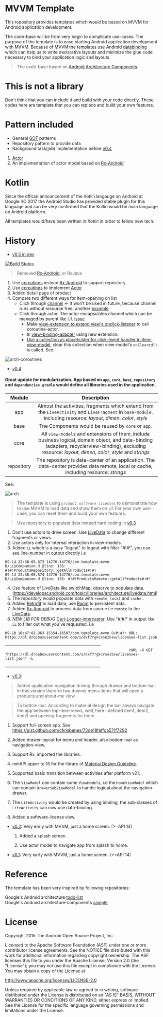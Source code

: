 # MVVM Template


This repository provides templates which would be based on MVVM for Android application development.

The code-base will be from very begin to complicate use-cases. The purpose of the template is to ease starting Android application development with MVVM. Because of MVVM the templates use Android [databinding](https://developer.android.com/topic/libraries/data-binding/index.html) which can help us to write declarative layouts and minimize the glue code necessary to bind your application logic and layouts. 

> The code-base based on [Android Architecture Components](https://developer.android.com/topic/libraries/architecture/index.html).
 
 
# This is not a library

Don't think that you can include it and build with your code directly. These codes here are template that you can replace and build your own features.

# Pattern included

- General [GOF](https://en.wikipedia.org/wiki/Design_Patterns) patterns
- Repository pattern to provide data
- Background task(job) implementation before [v0.4](https://github.com/XinyueZ/mvvm-template/tree/feature/v0.4)
1. [Actor](http://www.brianstorti.com/the-actor-model/?utm_source=android-arsenal.com&utm_medium=referral&utm_campaign=6127)
2. An implementation of actor model based on [Rx-Android](https://github.com/ReactiveX/RxAndroid)


# Kotlin

Since the official announcement of the Kotlin langauge on Android at Google I/O 2017 the Android Studio has provided stable plugIn for this language and can be very confirmed that the Kotlin would be main language on Android platform. 

All templates would/have been written in *Kotlin* in order to fellow new tech.

# History

- [v0.5 in dev](https://github.com/XinyueZ/mvvm-template/tree/dev)

[![Build Status](https://travis-ci.org/XinyueZ/mvvm-template.svg?branch=dev)](https://travis-ci.org/XinyueZ/mvvm-template)

> Removed [Rx-Android](https://github.com/ReactiveX/RxAndroid), or RxJava

1. Use  [coroutines](https://github.com/Kotlin/kotlinx.coroutines/blob/master/coroutines-guide.md) instead  [Rx-Android](https://github.com/ReactiveX/RxAndroid) to support repository
2. Use  [coroutines](https://github.com/Kotlin/kotlinx.coroutines/blob/master/coroutines-guide.md) to implement [Actor](http://www.brianstorti.com/the-actor-model/?utm_source=android-arsenal.com&utm_medium=referral&utm_campaign=6127)
3. Added detail page of product
4. Compare two different ways for item-opening on list
    - Click through [channel](https://github.com/XinyueZ/mvvm-template/blob/bd437884779a3d4a388262b261bfaeb5c70434c1/core/src/main/kotlin/com/template/mvvm/models/SoftwareLicensesViewModel.kt#L183-L183)  <- It won't be used in future, because channel runs without resource free, another [example](https://github.com/XinyueZ/mvvm-template/blob/dev/core/src/main/kotlin/com/template/mvvm/models/ProductsViewModel.kt#L166)
    - Click through actor. The actor encapsulates channel which can be managed by parent like UI. [issue](https://github.com/Kotlin/kotlinx.coroutines/issues/140)
        - Make [view-extension to extend view's onclick-listener](https://github.com/XinyueZ/mvvm-template/blob/70cd0d7453d8a7da735f859b97fc3875747c6421/core/src/main/kotlin/com/template/mvvm/ext/ViewModelExt.kt#L43-L43) to call coroutine-actor.
        - In [view-binding-adapter](https://github.com/XinyueZ/mvvm-template/blob/70cd0d7453d8a7da735f859b97fc3875747c6421/core/src/main/kotlin/com/template/mvvm/binding/BindingAdapters.kt#L199-L199) using new extension.
        - [Use a collection as placeholder for click-event handler in item-view-model](https://github.com/XinyueZ/mvvm-template/blob/70cd0d7453d8a7da735f859b97fc3875747c6421/core/src/main/kotlin/com/template/mvvm/models/ProductsViewModel.kt#L147), clear this collection when view-model's ```onCleared()``` is called.
See:

![arch-coroutines](media/arch-coroutines.png)

- [v0.4](https://github.com/XinyueZ/mvvm-template/tree/feature/v0.4)

#### Great update for modularization. App based on ```app```, ```core```, ```base```, ```repository``` and ```dependencies.gradle``` would define all libraries used in the application.

|  Module | Description  |
|:-------------:|:-------------:|
|  app | Almost the activities, fragments which extend from the ```LiveActivity``` and ```LiveFragment``` in ```base-module```, including resource: *layout*, *dimen*, *color*, *style*  |
| base  | Tne Components would be reused by ```core``` or ```app```. |
|  core | All ```view-model```s and extensions of them, include business logical, domain object, and data-binding (adapters, recyclerview-binding), excluding resource: *layout*, *dimen*, *color*, *style* and *strings* |
| repository|The repository is data-center of an application. The data-center provides data remote, local or cache, including resource: *strings* |

See:

![arch](media/arch.png)


> The template is using ```product```, ```software licenses``` to demonstrate how to use MVVM to load data and show them on UI. For your own use-case, you can reset them and build your own features.  

> Use repository to populate data instead hard coding in [v0.3](https://github.com/XinyueZ/mvvm-template/tree/feature/v0.3/navi-drawer-bottom)

1. Don't use actors to drive screen. Use [LiveData](https://developer.android.com/topic/libraries/architecture/livedata.html) to change different fragments or views.
2. Use actors only for internal interaction in view-models.
3. Added ```LL``` which is a easy "logcat" to logout with filter "#!#!", you can see line-number in output directly 
i.e 

```
09-14 22:38:05.873 14776-14776/com.template.mvvm D/LL$Companion.d @line: 155: #!#!ProductsRepository::getAllProducts#!#!
09-14 22:38:05.874 14776-14776/com.template.mvvm D/LL$Companion.d @line: 155: #!#!ProductsRemote::getAllProducts#!#!
```

4. Use feature of  [LiveData](https://developer.android.com/topic/libraries/architecture/livedata.html) like switchMap, observe to populate data. (https://developer.android.com/topic/libraries/architecture/livedata.html)
5. The repository would populate data with ```remote```, ```local``` and  ```cache``` .
6. Added [Retrofit](http://square.github.io/retrofit/) to load data, use [Room](https://developer.android.com/topic/libraries/architecture/room.html) to persistent data.
7. Added [Rx-Android](https://github.com/ReactiveX/RxAndroid) to process data from source i.e ```remote``` to the [LiveData](https://developer.android.com/topic/libraries/architecture/livedata.html).
8. *NEW LIB FOR DEBUG* [Curl-Logger-interceptor](https://github.com/grapesnberries/Curl-Logger-interceptor). Use "#!#!" in output like ```LL``` to filter out what you've requested.
i.e
```
09-18 10:47:02.963 15354-16507/com.template.mvvm D/#!#!: URL: https://dl.dropboxusercontent.com/s/dxf7rgkcrsezbsw/licenses-list.json
                                                         ────────────────────────────────────────────
                                                         cURL -X GET  "https://dl.dropboxusercontent.com/s/dxf7rgkcrsezbsw/licenses-list.json" -L  
                                                         ──────────────────────────────────────────── 
```

- [v0.3](https://github.com/XinyueZ/mvvm-template/tree/feature/v0.3/navi-drawer-bottom): 

> Added application navigation driving through drawer and bottom-bar. In this version there're two dummy menu-items that will open a products and about-me view.

> To bottom-bar. According to material design the bar always navigate the app between top-level views, well, here I defined item1, item2, item3 and opening fragments for them.

1. Support full-screen app. See https://gist.github.com/chrisbanes/73de18faffca571f7292

2. Added drawer-layout for menu and header, also bottom-bar as navigation-view.

3. Support Rx, imported the libraries.

4. minAPI upper to 16 for the library of [Material Design Guideline](https://github.com/TheKhaeng/material-design-guideline).

5. Supported basic transition between activities after platform v21.

6. The ```ViewModel``` can contain some ```ViewModel```s, i.e the ```HomeViewModel``` which can contain ```DrawerSubViewModel``` to handle logical about the navigation-drawer.

7. The ```LifeActivity``` would be created by using binding, the sub-classes of ```LifeActivity``` can now use data-binding.

8. Added a software-license view.

- [v0.2](https://github.com/XinyueZ/mvvm-template/tree/feature/v0.2/splash-actor-imported): Very early with MVVM, just a home screen. (>=API 14)

  1. Added a splash screen.

  2. Use actor model to navigate app from splash to home.

- [v0.1](https://github.com/XinyueZ/mvvm-template/tree/feature/v0.1/very-early-code-base): Very early with MVVM, just a home screen. (>=API 14)

# Reference

The template has been very inspired by following repositories:

Google's Android architecture  [todo-list](https://github.com/googlesamples/android-architecture)  
Google's Android architecture-components [sample](https://github.com/googlesamples/android-architecture-components)


# License

Copyright 2015 The Android Open Source Project, Inc.

Licensed to the Apache Software Foundation (ASF) under one or more contributor license agreements. See the NOTICE file distributed with this work for additional information regarding copyright ownership. The ASF licenses this file to you under the Apache License, Version 2.0 (the "License"); you may not use this file except in compliance with the License. You may obtain a copy of the License at

http://www.apache.org/licenses/LICENSE-2.0

Unless required by applicable law or agreed to in writing, software distributed under the License is distributed on an "AS IS" BASIS, WITHOUT WARRANTIES OR CONDITIONS OF ANY KIND, either express or implied. See the License for the specific language governing permissions and limitations under the License.
